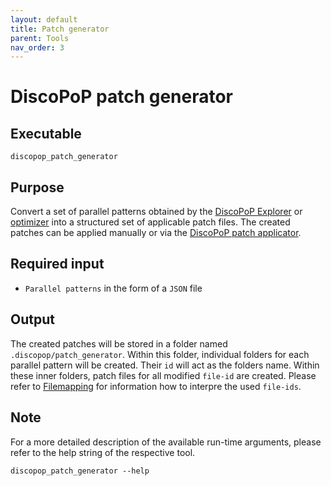 ```yaml
---
layout: default
title: Patch generator
parent: Tools
nav_order: 3
---
```


# DiscoPoP patch generator
## Executable
`discopop_patch_generator`

## Purpose
Convert a set of parallel patterns obtained by the [DiscoPoP Explorer](../tools/Explorer.md) or [optimizer](../tools/Optimizer.md) into a structured set of applicable patch files.
The created patches can be applied manually or via the [DiscoPoP patch applicator](../tools/Patch_applicator.md).

## Required input
- `Parallel patterns` in the form of a `JSON` file

## Output
The created patches will be stored in a folder named `.discopop/patch_generator`.
Within this folder, individual folders for each parallel pattern will be created. Their `id` will act as the folders name.
Within these inner folders, patch files for all modified `file-id` are created.
Please refer to [Filemapping](../data/Filemapping.md) for information how to interpre the used `file-ids`.

## Note
For a more detailed description of the available run-time arguments, please refer to the help string of the respective tool.
```
discopop_patch_generator --help
```